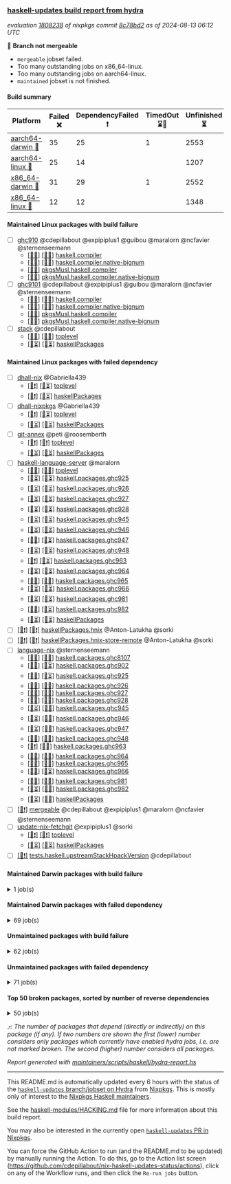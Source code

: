 ### [haskell-updates build report from hydra](https://hydra.nixos.org/jobset/nixpkgs/haskell-updates)
*evaluation [1808238](https://hydra.nixos.org/eval/1808238) of nixpkgs commit [8c78bd2](https://github.com/NixOS/nixpkgs/commits/8c78bd2878f63b2b2c73df17408fd216541f413d) as of 2024-08-13 06:12 UTC*

🔴 **Branch not mergeable**
  * `mergeable` jobset failed.
  * Too many outstanding jobs on x86_64-linux.
  * Too many outstanding jobs on aarch64-linux.
  * `maintained` jobset is not finished.

#### Build summary

 | Platform | Failed ❌ | DependencyFailed ❗ | TimedOut ⌛🚫 | Unfinished ⏳ | Success ✅ | 
 | --- | --- | --- | --- | --- | --- | 
 | [aarch64-darwin 🍏](https://hydra.nixos.org/eval/1808238?filter=.aarch64-darwin) | 35 | 25 | 1 | 2553 | 3915 | 
 | [aarch64-linux 📱](https://hydra.nixos.org/eval/1808238?filter=.aarch64-linux) | 25 | 14 |  | 1207 | 5373 | 
 | [x86_64-darwin 🍎](https://hydra.nixos.org/eval/1808238?filter=.x86_64-darwin) | 31 | 29 | 1 | 2552 | 3931 | 
 | [x86_64-linux 🐧](https://hydra.nixos.org/eval/1808238?filter=.x86_64-linux) | 12 | 12 |  | 1348 | 5287 | 
#### Maintained Linux packages with build failure
- [ ] [ghc910](https://hydra.nixos.org/eval/1808238?filter=ghc910) @cdepillabout @expipiplus1 @guibou @maralorn @ncfavier @sternenseemann
  - [[📱✅]](https://hydra.nixos.org/build/268302028) [[🐧✅]](https://hydra.nixos.org/build/268287731) [haskell.compiler](https://hydra.nixos.org/eval/1808238?filter=haskell.compiler.ghc910)
  - [[📱❌]](https://hydra.nixos.org/build/268290793) [[🐧✅]](https://hydra.nixos.org/build/268312898) [haskell.compiler.native-bignum](https://hydra.nixos.org/eval/1808238?filter=haskell.compiler.native-bignum.ghc910)
  -  [[🐧✅]](https://hydra.nixos.org/build/268312344) [pkgsMusl.haskell.compiler](https://hydra.nixos.org/eval/1808238?filter=pkgsMusl.haskell.compiler.ghc910)
  -  [[🐧✅]](https://hydra.nixos.org/build/268301543) [pkgsMusl.haskell.compiler.native-bignum](https://hydra.nixos.org/eval/1808238?filter=pkgsMusl.haskell.compiler.native-bignum.ghc910)
- [ ] [ghc9101](https://hydra.nixos.org/eval/1808238?filter=ghc9101) @cdepillabout @expipiplus1 @guibou @maralorn @ncfavier @sternenseemann
  - [[📱✅]](https://hydra.nixos.org/build/268311804) [[🐧✅]](https://hydra.nixos.org/build/268298485) [haskell.compiler](https://hydra.nixos.org/eval/1808238?filter=haskell.compiler.ghc9101)
  - [[📱❌]](https://hydra.nixos.org/build/268300916) [[🐧✅]](https://hydra.nixos.org/build/268312934) [haskell.compiler.native-bignum](https://hydra.nixos.org/eval/1808238?filter=haskell.compiler.native-bignum.ghc9101)
  -  [[🐧✅]](https://hydra.nixos.org/build/268298185) [pkgsMusl.haskell.compiler](https://hydra.nixos.org/eval/1808238?filter=pkgsMusl.haskell.compiler.ghc9101)
  -  [[🐧✅]](https://hydra.nixos.org/build/268294239) [pkgsMusl.haskell.compiler.native-bignum](https://hydra.nixos.org/eval/1808238?filter=pkgsMusl.haskell.compiler.native-bignum.ghc9101)
- [ ] [stack](https://hydra.nixos.org/eval/1808238?filter=stack) @cdepillabout
  - [[📱❌]](https://hydra.nixos.org/build/269244417) [[🐧❌]](https://hydra.nixos.org/build/269243401) [toplevel](https://hydra.nixos.org/eval/1808238?filter=stack)
  - [[📱⏳]](https://hydra.nixos.org/build/269251324) [[🐧⏳]](https://hydra.nixos.org/build/269247643) [haskellPackages](https://hydra.nixos.org/eval/1808238?filter=haskellPackages.stack)
#### Maintained Linux packages with failed dependency
- [ ] [dhall-nix](https://hydra.nixos.org/eval/1808238?filter=dhall-nix) @Gabriella439
  - [[📱❗]](https://hydra.nixos.org/build/269250271) [[🐧⏳]](https://hydra.nixos.org/build/269241815) [toplevel](https://hydra.nixos.org/eval/1808238?filter=dhall-nix)
  - [[📱❗]](https://hydra.nixos.org/build/269243376) [[🐧⏳]](https://hydra.nixos.org/build/269244093) [haskellPackages](https://hydra.nixos.org/eval/1808238?filter=haskellPackages.dhall-nix)
- [ ] [dhall-nixpkgs](https://hydra.nixos.org/eval/1808238?filter=dhall-nixpkgs) @Gabriella439
  - [[📱❗]](https://hydra.nixos.org/build/269241339) [[🐧⏳]](https://hydra.nixos.org/build/269239387) [toplevel](https://hydra.nixos.org/eval/1808238?filter=dhall-nixpkgs)
  - [[📱⏳]](https://hydra.nixos.org/build/269250252) [[🐧⏳]](https://hydra.nixos.org/build/269250290) [haskellPackages](https://hydra.nixos.org/eval/1808238?filter=haskellPackages.dhall-nixpkgs)
- [ ] [git-annex](https://hydra.nixos.org/eval/1808238?filter=git-annex) @peti @roosemberth
  - [[📱❗]](https://hydra.nixos.org/build/269241544) [[🐧❗]](https://hydra.nixos.org/build/269247347) [toplevel](https://hydra.nixos.org/eval/1808238?filter=git-annex)
  - [[📱⏳]](https://hydra.nixos.org/build/269241662) [[🐧⏳]](https://hydra.nixos.org/build/269243995) [haskellPackages](https://hydra.nixos.org/eval/1808238?filter=haskellPackages.git-annex)
- [ ] [haskell-language-server](https://hydra.nixos.org/eval/1808238?filter=haskell-language-server) @maralorn
  - [[📱✅]](https://hydra.nixos.org/build/269247603) [[🐧✅]](https://hydra.nixos.org/build/269242140) [toplevel](https://hydra.nixos.org/eval/1808238?filter=haskell-language-server)
  - [[📱⏳]](https://hydra.nixos.org/build/269238722) [[🐧⏳]](https://hydra.nixos.org/build/269240005) [haskell.packages.ghc925](https://hydra.nixos.org/eval/1808238?filter=haskell.packages.ghc925.haskell-language-server)
  - [[📱⏳]](https://hydra.nixos.org/build/269245968) [[🐧⏳]](https://hydra.nixos.org/build/269252197) [haskell.packages.ghc926](https://hydra.nixos.org/eval/1808238?filter=haskell.packages.ghc926.haskell-language-server)
  - [[📱⏳]](https://hydra.nixos.org/build/269243073) [[🐧⏳]](https://hydra.nixos.org/build/269247915) [haskell.packages.ghc927](https://hydra.nixos.org/eval/1808238?filter=haskell.packages.ghc927.haskell-language-server)
  - [[📱⏳]](https://hydra.nixos.org/build/269248646) [[🐧⏳]](https://hydra.nixos.org/build/269251469) [haskell.packages.ghc928](https://hydra.nixos.org/eval/1808238?filter=haskell.packages.ghc928.haskell-language-server)
  - [[📱⏳]](https://hydra.nixos.org/build/269250328) [[🐧⏳]](https://hydra.nixos.org/build/269249153) [haskell.packages.ghc945](https://hydra.nixos.org/eval/1808238?filter=haskell.packages.ghc945.haskell-language-server)
  - [[📱⏳]](https://hydra.nixos.org/build/269251047) [[🐧⏳]](https://hydra.nixos.org/build/269245807) [haskell.packages.ghc946](https://hydra.nixos.org/eval/1808238?filter=haskell.packages.ghc946.haskell-language-server)
  - [[📱✅]](https://hydra.nixos.org/build/269251922) [[🐧⏳]](https://hydra.nixos.org/build/269243043) [haskell.packages.ghc947](https://hydra.nixos.org/eval/1808238?filter=haskell.packages.ghc947.haskell-language-server)
  - [[📱⏳]](https://hydra.nixos.org/build/269239226) [[🐧⏳]](https://hydra.nixos.org/build/269241208) [haskell.packages.ghc948](https://hydra.nixos.org/eval/1808238?filter=haskell.packages.ghc948.haskell-language-server)
  - [[📱❗]](https://hydra.nixos.org/build/269239661) [[🐧⏳]](https://hydra.nixos.org/build/269239487) [haskell.packages.ghc963](https://hydra.nixos.org/eval/1808238?filter=haskell.packages.ghc963.haskell-language-server)
  - [[📱⏳]](https://hydra.nixos.org/build/269249627) [[🐧⏳]](https://hydra.nixos.org/build/269245674) [haskell.packages.ghc964](https://hydra.nixos.org/eval/1808238?filter=haskell.packages.ghc964.haskell-language-server)
  - [[📱✅]](https://hydra.nixos.org/build/269240729) [[🐧✅]](https://hydra.nixos.org/build/269247229) [haskell.packages.ghc965](https://hydra.nixos.org/eval/1808238?filter=haskell.packages.ghc965.haskell-language-server)
  - [[📱⏳]](https://hydra.nixos.org/build/269247469) [[🐧⏳]](https://hydra.nixos.org/build/269245942) [haskell.packages.ghc966](https://hydra.nixos.org/eval/1808238?filter=haskell.packages.ghc966.haskell-language-server)
  - [[📱⏳]](https://hydra.nixos.org/build/269240442) [[🐧⏳]](https://hydra.nixos.org/build/269239085) [haskell.packages.ghc981](https://hydra.nixos.org/eval/1808238?filter=haskell.packages.ghc981.haskell-language-server)
  - [[📱✅]](https://hydra.nixos.org/build/269245308) [[🐧⏳]](https://hydra.nixos.org/build/269245724) [haskell.packages.ghc982](https://hydra.nixos.org/eval/1808238?filter=haskell.packages.ghc982.haskell-language-server)
  - [[📱⏳]](https://hydra.nixos.org/build/269251272) [[🐧⏳]](https://hydra.nixos.org/build/269248076) [haskellPackages](https://hydra.nixos.org/eval/1808238?filter=haskellPackages.haskell-language-server)
- [ ] [[📱❗]](https://hydra.nixos.org/build/269245659) [[🐧❗]](https://hydra.nixos.org/build/269250737) [haskellPackages.hnix](https://hydra.nixos.org/eval/1808238?filter=haskellPackages.hnix) @Anton-Latukha @sorki
- [ ] [[📱❗]](https://hydra.nixos.org/build/269249036) [[🐧❗]](https://hydra.nixos.org/build/269242048) [haskellPackages.hnix-store-remote](https://hydra.nixos.org/eval/1808238?filter=haskellPackages.hnix-store-remote) @Anton-Latukha @sorki
- [ ] [language-nix](https://hydra.nixos.org/eval/1808238?filter=language-nix) @sternenseemann
  - [[📱✅]](https://hydra.nixos.org/build/269242142) [[🐧✅]](https://hydra.nixos.org/build/269239227) [haskell.packages.ghc8107](https://hydra.nixos.org/eval/1808238?filter=haskell.packages.ghc8107.language-nix)
  - [[📱✅]](https://hydra.nixos.org/build/269244872) [[🐧⏳]](https://hydra.nixos.org/build/269240434) [haskell.packages.ghc902](https://hydra.nixos.org/eval/1808238?filter=haskell.packages.ghc902.language-nix)
  - [[📱✅]](https://hydra.nixos.org/build/269247349) [[🐧⏳]](https://hydra.nixos.org/build/269243541) [haskell.packages.ghc925](https://hydra.nixos.org/eval/1808238?filter=haskell.packages.ghc925.language-nix)
  - [[📱✅]](https://hydra.nixos.org/build/269249146) [[🐧✅]](https://hydra.nixos.org/build/269250521) [haskell.packages.ghc926](https://hydra.nixos.org/eval/1808238?filter=haskell.packages.ghc926.language-nix)
  - [[📱✅]](https://hydra.nixos.org/build/269243218) [[🐧✅]](https://hydra.nixos.org/build/269239113) [haskell.packages.ghc927](https://hydra.nixos.org/eval/1808238?filter=haskell.packages.ghc927.language-nix)
  - [[📱✅]](https://hydra.nixos.org/build/269249078) [[🐧✅]](https://hydra.nixos.org/build/269243923) [haskell.packages.ghc928](https://hydra.nixos.org/eval/1808238?filter=haskell.packages.ghc928.language-nix)
  - [[📱⏳]](https://hydra.nixos.org/build/269247719) [[🐧✅]](https://hydra.nixos.org/build/269244703) [haskell.packages.ghc945](https://hydra.nixos.org/eval/1808238?filter=haskell.packages.ghc945.language-nix)
  - [[📱⏳]](https://hydra.nixos.org/build/269246433) [[🐧✅]](https://hydra.nixos.org/build/269248495) [haskell.packages.ghc946](https://hydra.nixos.org/eval/1808238?filter=haskell.packages.ghc946.language-nix)
  - [[📱⏳]](https://hydra.nixos.org/build/269240673) [[🐧✅]](https://hydra.nixos.org/build/269239876) [haskell.packages.ghc947](https://hydra.nixos.org/eval/1808238?filter=haskell.packages.ghc947.language-nix)
  - [[📱✅]](https://hydra.nixos.org/build/269244386) [[🐧✅]](https://hydra.nixos.org/build/269244822) [haskell.packages.ghc948](https://hydra.nixos.org/eval/1808238?filter=haskell.packages.ghc948.language-nix)
  - [[📱❗]](https://hydra.nixos.org/build/269244797) [[🐧✅]](https://hydra.nixos.org/build/269240320) [haskell.packages.ghc963](https://hydra.nixos.org/eval/1808238?filter=haskell.packages.ghc963.language-nix)
  - [[📱✅]](https://hydra.nixos.org/build/269242838) [[🐧✅]](https://hydra.nixos.org/build/269246875) [haskell.packages.ghc964](https://hydra.nixos.org/eval/1808238?filter=haskell.packages.ghc964.language-nix)
  - [[📱✅]](https://hydra.nixos.org/build/269242661) [[🐧✅]](https://hydra.nixos.org/build/269243692) [haskell.packages.ghc965](https://hydra.nixos.org/eval/1808238?filter=haskell.packages.ghc965.language-nix)
  - [[📱✅]](https://hydra.nixos.org/build/269245176) [[🐧⏳]](https://hydra.nixos.org/build/269252114) [haskell.packages.ghc966](https://hydra.nixos.org/eval/1808238?filter=haskell.packages.ghc966.language-nix)
  - [[📱✅]](https://hydra.nixos.org/build/269246563) [[🐧✅]](https://hydra.nixos.org/build/269238939) [haskell.packages.ghc981](https://hydra.nixos.org/eval/1808238?filter=haskell.packages.ghc981.language-nix)
  - [[📱⏳]](https://hydra.nixos.org/build/269247615) [[🐧✅]](https://hydra.nixos.org/build/269249094) [haskell.packages.ghc982](https://hydra.nixos.org/eval/1808238?filter=haskell.packages.ghc982.language-nix)
  - [[📱⏳]](https://hydra.nixos.org/build/269252232) [[🐧✅]](https://hydra.nixos.org/build/269247295) [haskellPackages](https://hydra.nixos.org/eval/1808238?filter=haskellPackages.language-nix)
- [ ] [[🐧❗]](https://hydra.nixos.org/build/269249987) [mergeable](https://hydra.nixos.org/eval/1808238?filter=mergeable) @cdepillabout @expipiplus1 @maralorn @ncfavier @sternenseemann
- [ ] [update-nix-fetchgit](https://hydra.nixos.org/eval/1808238?filter=update-nix-fetchgit) @expipiplus1 @sorki
  - [[📱❗]](https://hydra.nixos.org/build/269250220) [[🐧❗]](https://hydra.nixos.org/build/269248775) [toplevel](https://hydra.nixos.org/eval/1808238?filter=update-nix-fetchgit)
  - [[📱⏳]](https://hydra.nixos.org/build/269251020) [[🐧⏳]](https://hydra.nixos.org/build/269250613) [haskellPackages](https://hydra.nixos.org/eval/1808238?filter=haskellPackages.update-nix-fetchgit)
- [ ] [[🐧❗]](https://hydra.nixos.org/build/268308407) [tests.haskell.upstreamStackHpackVersion](https://hydra.nixos.org/eval/1808238?filter=tests.haskell.upstreamStackHpackVersion) @cdepillabout
#### Maintained Darwin packages with build failure
<details><summary>1 job(s) </summary>

- [ ] [[🍏❌]](https://hydra.nixos.org/build/267967400) [[🍎❌]](https://hydra.nixos.org/build/267966902) [wstunnel](https://hydra.nixos.org/eval/1808238?filter=wstunnel) @NeverBehave @R-VdP
</details>

#### Maintained Darwin packages with failed dependency
<details><summary>69 job(s) </summary>

- [ ] [cabal2nix](https://hydra.nixos.org/eval/1808238?filter=cabal2nix) @sternenseemann
  - [[🍏⏳]](https://hydra.nixos.org/build/269243270) [[🍎⏳]](https://hydra.nixos.org/build/269239866) [toplevel](https://hydra.nixos.org/eval/1808238?filter=cabal2nix)
  - [[🍏❗]](https://hydra.nixos.org/build/269249404) [[🍎⏳]](https://hydra.nixos.org/build/269251339) [haskell.packages.ghc8107](https://hydra.nixos.org/eval/1808238?filter=haskell.packages.ghc8107.cabal2nix)
  - [[🍏❗]](https://hydra.nixos.org/build/269251449) [[🍎⏳]](https://hydra.nixos.org/build/269239009) [haskell.packages.ghc902](https://hydra.nixos.org/eval/1808238?filter=haskell.packages.ghc902.cabal2nix)
  - [[🍏⏳]](https://hydra.nixos.org/build/269240550) [[🍎⏳]](https://hydra.nixos.org/build/269243889) [haskell.packages.ghc925](https://hydra.nixos.org/eval/1808238?filter=haskell.packages.ghc925.cabal2nix)
  - [[🍏⏳]](https://hydra.nixos.org/build/269250226) [[🍎⏳]](https://hydra.nixos.org/build/269244395) [haskell.packages.ghc926](https://hydra.nixos.org/eval/1808238?filter=haskell.packages.ghc926.cabal2nix)
  - [[🍏⏳]](https://hydra.nixos.org/build/269242483) [[🍎⏳]](https://hydra.nixos.org/build/269240727) [haskell.packages.ghc927](https://hydra.nixos.org/eval/1808238?filter=haskell.packages.ghc927.cabal2nix)
  - [[🍏⏳]](https://hydra.nixos.org/build/269247289) [[🍎⏳]](https://hydra.nixos.org/build/269241195) [haskell.packages.ghc928](https://hydra.nixos.org/eval/1808238?filter=haskell.packages.ghc928.cabal2nix)
  - [[🍏⏳]](https://hydra.nixos.org/build/269242136) [[🍎⏳]](https://hydra.nixos.org/build/269245065) [haskell.packages.ghc945](https://hydra.nixos.org/eval/1808238?filter=haskell.packages.ghc945.cabal2nix)
  - [[🍏⏳]](https://hydra.nixos.org/build/269247164) [[🍎⏳]](https://hydra.nixos.org/build/269247816) [haskell.packages.ghc946](https://hydra.nixos.org/eval/1808238?filter=haskell.packages.ghc946.cabal2nix)
  - [[🍏⏳]](https://hydra.nixos.org/build/269239990) [[🍎⏳]](https://hydra.nixos.org/build/269252032) [haskell.packages.ghc947](https://hydra.nixos.org/eval/1808238?filter=haskell.packages.ghc947.cabal2nix)
  - [[🍏⏳]](https://hydra.nixos.org/build/269240425) [[🍎⏳]](https://hydra.nixos.org/build/269247934) [haskell.packages.ghc948](https://hydra.nixos.org/eval/1808238?filter=haskell.packages.ghc948.cabal2nix)
  - [[🍏⏳]](https://hydra.nixos.org/build/269238916) [[🍎⏳]](https://hydra.nixos.org/build/269249065) [haskell.packages.ghc963](https://hydra.nixos.org/eval/1808238?filter=haskell.packages.ghc963.cabal2nix)
  - [[🍏⏳]](https://hydra.nixos.org/build/269251189) [[🍎⏳]](https://hydra.nixos.org/build/269240088) [haskell.packages.ghc964](https://hydra.nixos.org/eval/1808238?filter=haskell.packages.ghc964.cabal2nix)
  - [[🍏⏳]](https://hydra.nixos.org/build/269242258) [[🍎⏳]](https://hydra.nixos.org/build/269245821) [haskell.packages.ghc965](https://hydra.nixos.org/eval/1808238?filter=haskell.packages.ghc965.cabal2nix)
  - [[🍏⏳]](https://hydra.nixos.org/build/269250061) [[🍎⏳]](https://hydra.nixos.org/build/269252148) [haskell.packages.ghc966](https://hydra.nixos.org/eval/1808238?filter=haskell.packages.ghc966.cabal2nix)
  - [[🍏⏳]](https://hydra.nixos.org/build/269238770) [[🍎⏳]](https://hydra.nixos.org/build/269250247) [haskell.packages.ghc981](https://hydra.nixos.org/eval/1808238?filter=haskell.packages.ghc981.cabal2nix)
  - [[🍏⏳]](https://hydra.nixos.org/build/269249721) [[🍎⏳]](https://hydra.nixos.org/build/269240613) [haskell.packages.ghc982](https://hydra.nixos.org/eval/1808238?filter=haskell.packages.ghc982.cabal2nix)
  - [[🍏⏳]](https://hydra.nixos.org/build/269246835) [[🍎⏳]](https://hydra.nixos.org/build/269243595) [haskellPackages](https://hydra.nixos.org/eval/1808238?filter=haskellPackages.cabal2nix)
- [ ] [dhall-nix](https://hydra.nixos.org/eval/1808238?filter=dhall-nix) @Gabriella439
  - [[🍏❗]](https://hydra.nixos.org/build/269242844) [[🍎❗]](https://hydra.nixos.org/build/269247484) [toplevel](https://hydra.nixos.org/eval/1808238?filter=dhall-nix)
  - [[🍏❗]](https://hydra.nixos.org/build/269240474) [[🍎⏳]](https://hydra.nixos.org/build/269251153) [haskellPackages](https://hydra.nixos.org/eval/1808238?filter=haskellPackages.dhall-nix)
- [ ] [dhall-nixpkgs](https://hydra.nixos.org/eval/1808238?filter=dhall-nixpkgs) @Gabriella439
  - [[🍏⏳]](https://hydra.nixos.org/build/269246707) [[🍎❗]](https://hydra.nixos.org/build/269249456) [toplevel](https://hydra.nixos.org/eval/1808238?filter=dhall-nixpkgs)
  - [[🍏❗]](https://hydra.nixos.org/build/269241286) [[🍎❗]](https://hydra.nixos.org/build/269249633) [haskellPackages](https://hydra.nixos.org/eval/1808238?filter=haskellPackages.dhall-nixpkgs)
- [ ] [[🍏❗]](https://hydra.nixos.org/build/269246685) [[🍎⏳]](https://hydra.nixos.org/build/269244219) [elmPackages.elmi-to-json](https://hydra.nixos.org/eval/1808238?filter=elmPackages.elmi-to-json) @turboMaCk
- [ ] [git-annex](https://hydra.nixos.org/eval/1808238?filter=git-annex) @peti @roosemberth
  - [[🍏❗]](https://hydra.nixos.org/build/269243328) [[🍎⏳]](https://hydra.nixos.org/build/269245667) [toplevel](https://hydra.nixos.org/eval/1808238?filter=git-annex)
  - [[🍏❗]](https://hydra.nixos.org/build/269246105) [[🍎❗]](https://hydra.nixos.org/build/269250551) [haskellPackages](https://hydra.nixos.org/eval/1808238?filter=haskellPackages.git-annex)
- [ ] [haskell-language-server](https://hydra.nixos.org/eval/1808238?filter=haskell-language-server) @maralorn
  - [[🍏⏳]](https://hydra.nixos.org/build/269245969) [[🍎⏳]](https://hydra.nixos.org/build/269249371) [toplevel](https://hydra.nixos.org/eval/1808238?filter=haskell-language-server)
  - [[🍏⏳]](https://hydra.nixos.org/build/269246446) [[🍎⏳]](https://hydra.nixos.org/build/269240965) [haskell.packages.ghc925](https://hydra.nixos.org/eval/1808238?filter=haskell.packages.ghc925.haskell-language-server)
  - [[🍏⏳]](https://hydra.nixos.org/build/269252256) [[🍎⏳]](https://hydra.nixos.org/build/269245213) [haskell.packages.ghc926](https://hydra.nixos.org/eval/1808238?filter=haskell.packages.ghc926.haskell-language-server)
  - [[🍏⏳]](https://hydra.nixos.org/build/269238914) [[🍎⏳]](https://hydra.nixos.org/build/269243437) [haskell.packages.ghc927](https://hydra.nixos.org/eval/1808238?filter=haskell.packages.ghc927.haskell-language-server)
  - [[🍏❗]](https://hydra.nixos.org/build/269245030) [[🍎⏳]](https://hydra.nixos.org/build/269245638) [haskell.packages.ghc928](https://hydra.nixos.org/eval/1808238?filter=haskell.packages.ghc928.haskell-language-server)
  - [[🍏⏳]](https://hydra.nixos.org/build/269251297) [[🍎⏳]](https://hydra.nixos.org/build/269245694) [haskell.packages.ghc945](https://hydra.nixos.org/eval/1808238?filter=haskell.packages.ghc945.haskell-language-server)
  - [[🍏⏳]](https://hydra.nixos.org/build/269240855) [[🍎⏳]](https://hydra.nixos.org/build/269239206) [haskell.packages.ghc946](https://hydra.nixos.org/eval/1808238?filter=haskell.packages.ghc946.haskell-language-server)
  - [[🍏⏳]](https://hydra.nixos.org/build/269242659) [[🍎⏳]](https://hydra.nixos.org/build/269243165) [haskell.packages.ghc947](https://hydra.nixos.org/eval/1808238?filter=haskell.packages.ghc947.haskell-language-server)
  - [[🍏⏳]](https://hydra.nixos.org/build/269252074) [[🍎⏳]](https://hydra.nixos.org/build/269242103) [haskell.packages.ghc948](https://hydra.nixos.org/eval/1808238?filter=haskell.packages.ghc948.haskell-language-server)
  - [[🍏⏳]](https://hydra.nixos.org/build/269251635) [[🍎⏳]](https://hydra.nixos.org/build/269248703) [haskell.packages.ghc963](https://hydra.nixos.org/eval/1808238?filter=haskell.packages.ghc963.haskell-language-server)
  - [[🍏⏳]](https://hydra.nixos.org/build/269243255) [[🍎⏳]](https://hydra.nixos.org/build/269249988) [haskell.packages.ghc964](https://hydra.nixos.org/eval/1808238?filter=haskell.packages.ghc964.haskell-language-server)
  - [[🍏⏳]](https://hydra.nixos.org/build/269249434) [[🍎⏳]](https://hydra.nixos.org/build/269241343) [haskell.packages.ghc965](https://hydra.nixos.org/eval/1808238?filter=haskell.packages.ghc965.haskell-language-server)
  - [[🍏⏳]](https://hydra.nixos.org/build/269245954) [[🍎⏳]](https://hydra.nixos.org/build/269239775) [haskell.packages.ghc966](https://hydra.nixos.org/eval/1808238?filter=haskell.packages.ghc966.haskell-language-server)
  - [[🍏⏳]](https://hydra.nixos.org/build/269240018) [[🍎⏳]](https://hydra.nixos.org/build/269242558) [haskell.packages.ghc981](https://hydra.nixos.org/eval/1808238?filter=haskell.packages.ghc981.haskell-language-server)
  - [[🍏⏳]](https://hydra.nixos.org/build/269243349) [[🍎⏳]](https://hydra.nixos.org/build/269248258) [haskell.packages.ghc982](https://hydra.nixos.org/eval/1808238?filter=haskell.packages.ghc982.haskell-language-server)
  - [[🍏⏳]](https://hydra.nixos.org/build/269247291) [[🍎⏳]](https://hydra.nixos.org/build/269238739) [haskellPackages](https://hydra.nixos.org/eval/1808238?filter=haskellPackages.haskell-language-server)
- [ ] [[🍏❗]](https://hydra.nixos.org/build/269251141) [[🍎⏳]](https://hydra.nixos.org/build/269247856) [haskellPackages.hnix](https://hydra.nixos.org/eval/1808238?filter=haskellPackages.hnix) @Anton-Latukha @sorki
- [ ] [[🍏❗]](https://hydra.nixos.org/build/269243408) [[🍎❗]](https://hydra.nixos.org/build/269247381) [haskellPackages.hnix-store-remote](https://hydra.nixos.org/eval/1808238?filter=haskellPackages.hnix-store-remote) @Anton-Latukha @sorki
- [ ] [update-nix-fetchgit](https://hydra.nixos.org/eval/1808238?filter=update-nix-fetchgit) @expipiplus1 @sorki
  - [[🍏⏳]](https://hydra.nixos.org/build/269248368) [[🍎❗]](https://hydra.nixos.org/build/269239254) [toplevel](https://hydra.nixos.org/eval/1808238?filter=update-nix-fetchgit)
  - [[🍏⏳]](https://hydra.nixos.org/build/269244602) [[🍎❗]](https://hydra.nixos.org/build/269250141) [haskellPackages](https://hydra.nixos.org/eval/1808238?filter=haskellPackages.update-nix-fetchgit)
- [ ] [weeder](https://hydra.nixos.org/eval/1808238?filter=weeder) @maralorn
  - [[🍏⏳]](https://hydra.nixos.org/build/269245995) [[🍎⏳]](https://hydra.nixos.org/build/269241105) [haskell.packages.ghc8107](https://hydra.nixos.org/eval/1808238?filter=haskell.packages.ghc8107.weeder)
  - [[🍏❗]](https://hydra.nixos.org/build/269244598) [[🍎⏳]](https://hydra.nixos.org/build/269245099) [haskell.packages.ghc902](https://hydra.nixos.org/eval/1808238?filter=haskell.packages.ghc902.weeder)
  - [[🍏⏳]](https://hydra.nixos.org/build/269249947) [[🍎⏳]](https://hydra.nixos.org/build/269251398) [haskell.packages.ghc925](https://hydra.nixos.org/eval/1808238?filter=haskell.packages.ghc925.weeder)
  - [[🍏⏳]](https://hydra.nixos.org/build/269246235) [[🍎⏳]](https://hydra.nixos.org/build/269241583) [haskell.packages.ghc926](https://hydra.nixos.org/eval/1808238?filter=haskell.packages.ghc926.weeder)
  - [[🍏⏳]](https://hydra.nixos.org/build/269243322) [[🍎⏳]](https://hydra.nixos.org/build/269242817) [haskell.packages.ghc927](https://hydra.nixos.org/eval/1808238?filter=haskell.packages.ghc927.weeder)
  - [[🍏⏳]](https://hydra.nixos.org/build/269250033) [[🍎⏳]](https://hydra.nixos.org/build/269251888) [haskell.packages.ghc928](https://hydra.nixos.org/eval/1808238?filter=haskell.packages.ghc928.weeder)
  - [[🍏⏳]](https://hydra.nixos.org/build/269248296) [[🍎⏳]](https://hydra.nixos.org/build/269244599) [haskell.packages.ghc945](https://hydra.nixos.org/eval/1808238?filter=haskell.packages.ghc945.weeder)
  - [[🍏⏳]](https://hydra.nixos.org/build/269239341) [[🍎⏳]](https://hydra.nixos.org/build/269242676) [haskell.packages.ghc946](https://hydra.nixos.org/eval/1808238?filter=haskell.packages.ghc946.weeder)
  - [[🍏⏳]](https://hydra.nixos.org/build/269245107) [[🍎⏳]](https://hydra.nixos.org/build/269241102) [haskell.packages.ghc947](https://hydra.nixos.org/eval/1808238?filter=haskell.packages.ghc947.weeder)
  - [[🍏⏳]](https://hydra.nixos.org/build/269240482) [[🍎⏳]](https://hydra.nixos.org/build/269248873) [haskell.packages.ghc948](https://hydra.nixos.org/eval/1808238?filter=haskell.packages.ghc948.weeder)
  - [[🍏⏳]](https://hydra.nixos.org/build/269238755) [[🍎⏳]](https://hydra.nixos.org/build/269246428) [haskell.packages.ghc963](https://hydra.nixos.org/eval/1808238?filter=haskell.packages.ghc963.weeder)
  - [[🍏⏳]](https://hydra.nixos.org/build/269238928) [[🍎⏳]](https://hydra.nixos.org/build/269250197) [haskell.packages.ghc964](https://hydra.nixos.org/eval/1808238?filter=haskell.packages.ghc964.weeder)
  - [[🍏⏳]](https://hydra.nixos.org/build/269248899) [[🍎⏳]](https://hydra.nixos.org/build/269247241) [haskell.packages.ghc965](https://hydra.nixos.org/eval/1808238?filter=haskell.packages.ghc965.weeder)
  - [[🍏⏳]](https://hydra.nixos.org/build/269242132) [[🍎⏳]](https://hydra.nixos.org/build/269249964) [haskell.packages.ghc966](https://hydra.nixos.org/eval/1808238?filter=haskell.packages.ghc966.weeder)
  - [[🍏⏳]](https://hydra.nixos.org/build/269241793) [[🍎⏳]](https://hydra.nixos.org/build/269248756) [haskell.packages.ghc981](https://hydra.nixos.org/eval/1808238?filter=haskell.packages.ghc981.weeder)
  - [[🍏⏳]](https://hydra.nixos.org/build/269249022) [[🍎⏳]](https://hydra.nixos.org/build/269248928) [haskell.packages.ghc982](https://hydra.nixos.org/eval/1808238?filter=haskell.packages.ghc982.weeder)
  - [[🍏⏳]](https://hydra.nixos.org/build/269244877) [[🍎⏳]](https://hydra.nixos.org/build/269242704) [haskellPackages](https://hydra.nixos.org/eval/1808238?filter=haskellPackages.weeder)
</details>

#### Unmaintained packages with build failure
<details><summary>62 job(s) </summary>

- [ ] [[🍏❌]](https://hydra.nixos.org/build/269251216) [[📱✅]](https://hydra.nixos.org/build/269242591) [[🍎❌]](https://hydra.nixos.org/build/269241877) [[🐧✅]](https://hydra.nixos.org/build/269251308) [haskellPackages.fmt](https://hydra.nixos.org/eval/1808238?filter=haskellPackages.fmt)  ⤴️ 7 | 26
- [ ] [[🍏✅]](https://hydra.nixos.org/build/268292966) [[📱✅]](https://hydra.nixos.org/build/268288436) [[🍎❌]](https://hydra.nixos.org/build/268313837) [[🐧✅]](https://hydra.nixos.org/build/268302652) [haskellPackages.iconv](https://hydra.nixos.org/eval/1808238?filter=haskellPackages.iconv)  ⤴️ 4 | 16
- [ ] [[🍏❌]](https://hydra.nixos.org/build/269246091) [[📱❌]](https://hydra.nixos.org/build/269241829) [[🍎❌]](https://hydra.nixos.org/build/269246055) [[🐧❌]](https://hydra.nixos.org/build/269243590) [haskellPackages.hnix-store-tests](https://hydra.nixos.org/eval/1808238?filter=haskellPackages.hnix-store-tests)  ⤴️ 4 | 9
- [ ] [[🍏❌]](https://hydra.nixos.org/build/268300783) [[📱❌]](https://hydra.nixos.org/build/268288036) [[🍎❌]](https://hydra.nixos.org/build/268313203) [[🐧❌]](https://hydra.nixos.org/build/268313026) [haskellPackages.data-effects-core](https://hydra.nixos.org/eval/1808238?filter=haskellPackages.data-effects-core)  ⤴️ 4 | 4
- [ ] [[🍏❌]](https://hydra.nixos.org/build/268311754) [[📱✅]](https://hydra.nixos.org/build/268296276) [[🍎❌]](https://hydra.nixos.org/build/268304338) [[🐧✅]](https://hydra.nixos.org/build/268296879) [haskellPackages.llvm-tf](https://hydra.nixos.org/eval/1808238?filter=haskellPackages.llvm-tf)  ⤴️ 3 | 6
- [ ] [[🍏⏳]](https://hydra.nixos.org/build/269244103) [[📱❌]](https://hydra.nixos.org/build/269246869) [[🍎⏳]](https://hydra.nixos.org/build/269246434) [[🐧❌]](https://hydra.nixos.org/build/269245818) [haskellPackages.avro](https://hydra.nixos.org/eval/1808238?filter=haskellPackages.avro)  ⤴️ 2 | 10
- [ ] [[🍏⏳]](https://hydra.nixos.org/build/269249602) [[📱✅]](https://hydra.nixos.org/build/269241136) [[🍎❌]](https://hydra.nixos.org/build/269239320) [[🐧⏳]](https://hydra.nixos.org/build/269251029) [haskellPackages.lbfgs](https://hydra.nixos.org/eval/1808238?filter=haskellPackages.lbfgs)  ⤴️ 2 | 3
- [ ] [[🍏❌]](https://hydra.nixos.org/build/268311565) [[📱✅]](https://hydra.nixos.org/build/268295273) [[🍎❌]](https://hydra.nixos.org/build/268298930) [[🐧✅]](https://hydra.nixos.org/build/268309502) [haskellPackages.rawfilepath](https://hydra.nixos.org/eval/1808238?filter=haskellPackages.rawfilepath)  ⤴️ 1 | 2
- [ ] [[🍏⏳]](https://hydra.nixos.org/build/269239074) [[📱⏳]](https://hydra.nixos.org/build/269239073) [[🍎⏳]](https://hydra.nixos.org/build/269247690) [[🐧❌]](https://hydra.nixos.org/build/269240641) [haskellPackages.avif](https://hydra.nixos.org/eval/1808238?filter=haskellPackages.avif)  ⤴️ 1 | 1
- [ ] [[🍏⏳]](https://hydra.nixos.org/build/269246865) [[📱❌]](https://hydra.nixos.org/build/269246074) [[🍎✅]](https://hydra.nixos.org/build/269239243) [[🐧✅]](https://hydra.nixos.org/build/269246159) [haskellPackages.nlopt-haskell](https://hydra.nixos.org/eval/1808238?filter=haskellPackages.nlopt-haskell)  ⤴️ 1 | 1
- [ ] [[🍏❌]](https://hydra.nixos.org/build/268309747) [[📱✅]](https://hydra.nixos.org/build/268310133) [[🍎❌]](https://hydra.nixos.org/build/268308422) [[🐧✅]](https://hydra.nixos.org/build/268296616) [haskellPackages.openal-ffi](https://hydra.nixos.org/eval/1808238?filter=haskellPackages.openal-ffi)  ⤴️ 1 | 1
- [ ] [[🍎❌]](https://hydra.nixos.org/build/269246790) [[🐧✅]](https://hydra.nixos.org/build/269250447) [haskellPackages.swisstable](https://hydra.nixos.org/eval/1808238?filter=haskellPackages.swisstable)  ⤴️ 1 | 1
- [ ] [[🍏❌]](https://hydra.nixos.org/build/268309525) [[📱✅]](https://hydra.nixos.org/build/268305543) [[🍎❌]](https://hydra.nixos.org/build/268314392) [[🐧✅]](https://hydra.nixos.org/build/268304844) [haskellPackages.libxml-sax](https://hydra.nixos.org/eval/1808238?filter=haskellPackages.libxml-sax)  ⤴️ 0 | 21
- [ ] [[🍏✅]](https://hydra.nixos.org/build/268296597) [[📱❌]](https://hydra.nixos.org/build/268311232) [[🍎✅]](https://hydra.nixos.org/build/268288667) [[🐧✅]](https://hydra.nixos.org/build/268300460) [haskellPackages.freetype2](https://hydra.nixos.org/eval/1808238?filter=haskellPackages.freetype2)  ⤴️ 0 | 12
- [ ] [[🍏❌]](https://hydra.nixos.org/build/268288083) [[📱✅]](https://hydra.nixos.org/build/268314652) [[🍎❌]](https://hydra.nixos.org/build/268313037) [[🐧✅]](https://hydra.nixos.org/build/268305308) [haskellPackages.bytestring-encoding](https://hydra.nixos.org/eval/1808238?filter=haskellPackages.bytestring-encoding)  ⤴️ 0 | 6
- [ ] [[🍏❌]](https://hydra.nixos.org/build/268290056) [[📱✅]](https://hydra.nixos.org/build/268306402) [[🍎✅]](https://hydra.nixos.org/build/268305757) [[🐧✅]](https://hydra.nixos.org/build/268305450) [haskellPackages.rdtsc](https://hydra.nixos.org/eval/1808238?filter=haskellPackages.rdtsc)  ⤴️ 0 | 4
- [ ] [[🍏⏳]](https://hydra.nixos.org/build/269244763) [[📱❌]](https://hydra.nixos.org/build/269245787) [[🍎⏳]](https://hydra.nixos.org/build/269239754) [[🐧⏳]](https://hydra.nixos.org/build/269243392) [haskellPackages.autodocodec-nix](https://hydra.nixos.org/eval/1808238?filter=haskellPackages.autodocodec-nix)  ⤴️ 0 | 3
- [ ] [[🍏❌]](https://hydra.nixos.org/build/268290734) [[📱✅]](https://hydra.nixos.org/build/268294081) [[🍎❌]](https://hydra.nixos.org/build/268311346) [[🐧✅]](https://hydra.nixos.org/build/268296627) [haskellPackages.error-codes](https://hydra.nixos.org/eval/1808238?filter=haskellPackages.error-codes)  ⤴️ 0 | 3
- [ ] [[🍏❌]](https://hydra.nixos.org/build/268288200) [[📱✅]](https://hydra.nixos.org/build/268289833) [[🍎✅]](https://hydra.nixos.org/build/268310813) [[🐧✅]](https://hydra.nixos.org/build/268307381) [haskellPackages.bindings-levmar](https://hydra.nixos.org/eval/1808238?filter=haskellPackages.bindings-levmar)  ⤴️ 0 | 2
- [ ] [[🍏❌]](https://hydra.nixos.org/build/268299892) [[📱✅]](https://hydra.nixos.org/build/268303278) [[🍎✅]](https://hydra.nixos.org/build/268299526) [[🐧✅]](https://hydra.nixos.org/build/268291886) [haskellPackages.rocksdb-haskell](https://hydra.nixos.org/eval/1808238?filter=haskellPackages.rocksdb-haskell)  ⤴️ 0 | 2
- [ ] [[🍏❌]](https://hydra.nixos.org/build/268302300) [[📱✅]](https://hydra.nixos.org/build/268314293) [[🍎❌]](https://hydra.nixos.org/build/268295147) [[🐧✅]](https://hydra.nixos.org/build/268293527) [haskellPackages.hamid](https://hydra.nixos.org/eval/1808238?filter=haskellPackages.hamid)  ⤴️ 0 | 1
- [ ] [[🍏❌]](https://hydra.nixos.org/build/268311849) [[📱✅]](https://hydra.nixos.org/build/268302579) [[🍎❌]](https://hydra.nixos.org/build/268310855) [[🐧✅]](https://hydra.nixos.org/build/268312328) [haskellPackages.huckleberry](https://hydra.nixos.org/eval/1808238?filter=haskellPackages.huckleberry)  ⤴️ 0 | 1
- [ ] [[🍏❌]](https://hydra.nixos.org/build/268287758) [[📱✅]](https://hydra.nixos.org/build/268296767) [[🍎❌]](https://hydra.nixos.org/build/268297210) [[🐧✅]](https://hydra.nixos.org/build/268299268) [haskellPackages.select](https://hydra.nixos.org/eval/1808238?filter=haskellPackages.select)  ⤴️ 0 | 1
- [ ] [[🍏❌]](https://hydra.nixos.org/build/268303007) [[📱✅]](https://hydra.nixos.org/build/268295375) [[🍎❌]](https://hydra.nixos.org/build/268306930) [[🐧✅]](https://hydra.nixos.org/build/268307299) [haskellPackages.sysinfo](https://hydra.nixos.org/eval/1808238?filter=haskellPackages.sysinfo)  ⤴️ 0 | 1
- [ ] [[🍏❌]](https://hydra.nixos.org/build/268313158) [[📱❌]](https://hydra.nixos.org/build/268301316) [[🍎✅]](https://hydra.nixos.org/build/268295046) [[🐧✅]](https://hydra.nixos.org/build/268291637) [haskellPackages.GOST34112012-Hash](https://hydra.nixos.org/eval/1808238?filter=haskellPackages.GOST34112012-Hash) 
- [ ] [[🍏✅]](https://hydra.nixos.org/build/268300822) [[📱❌]](https://hydra.nixos.org/build/268295226) [[🍎✅]](https://hydra.nixos.org/build/268304933) [[🐧✅]](https://hydra.nixos.org/build/268308967) [haskellPackages.HsASA](https://hydra.nixos.org/eval/1808238?filter=haskellPackages.HsASA) 
- [ ] [[🍏⏳]](https://hydra.nixos.org/build/269239026) [[📱❌]](https://hydra.nixos.org/build/269245354) [[🍎⏳]](https://hydra.nixos.org/build/269241759) [[🐧⏳]](https://hydra.nixos.org/build/269248959) [haskellPackages.apple](https://hydra.nixos.org/eval/1808238?filter=haskellPackages.apple) 
- [ ] [[🍏⏳]](https://hydra.nixos.org/build/269241104) [[📱❌]](https://hydra.nixos.org/build/269238957) [[🍎⏳]](https://hydra.nixos.org/build/269241681) [[🐧⏳]](https://hydra.nixos.org/build/269250027) [haskellPackages.autodocodec-servant-multipart](https://hydra.nixos.org/eval/1808238?filter=haskellPackages.autodocodec-servant-multipart) 
- [ ] [[🍏⏳]](https://hydra.nixos.org/build/269245360) [[📱❌]](https://hydra.nixos.org/build/269241953) [[🍎⏳]](https://hydra.nixos.org/build/269250446) [[🐧❌]](https://hydra.nixos.org/build/269243146) [haskellPackages.bearriver](https://hydra.nixos.org/eval/1808238?filter=haskellPackages.bearriver) 
- [ ] [[🍏✅]](https://hydra.nixos.org/build/268308639) [[📱✅]](https://hydra.nixos.org/build/268288641) [[🍎✅]](https://hydra.nixos.org/build/268288635) [[🐧❌]](https://hydra.nixos.org/build/268313274) [haskellPackages.bluefin-algae](https://hydra.nixos.org/eval/1808238?filter=haskellPackages.bluefin-algae) 
- [ ] [[🍏❌]](https://hydra.nixos.org/build/268304075) [[📱✅]](https://hydra.nixos.org/build/268298450) [[🍎❌]](https://hydra.nixos.org/build/268290440) [[🐧✅]](https://hydra.nixos.org/build/268299688) [haskellPackages.epub-metadata](https://hydra.nixos.org/eval/1808238?filter=haskellPackages.epub-metadata) 
- [ ] [[🍏❌]](https://hydra.nixos.org/build/268292736) [[📱✅]](https://hydra.nixos.org/build/268296713) [[🍎✅]](https://hydra.nixos.org/build/268302686) [[🐧✅]](https://hydra.nixos.org/build/268287493) [haskellPackages.executable-hash](https://hydra.nixos.org/eval/1808238?filter=haskellPackages.executable-hash) 
- [ ] [[🍏❌]](https://hydra.nixos.org/build/268313492) [[📱✅]](https://hydra.nixos.org/build/268310584) [[🍎❌]](https://hydra.nixos.org/build/268297570) [[🐧✅]](https://hydra.nixos.org/build/268303170) [haskellPackages.exinst-base](https://hydra.nixos.org/eval/1808238?filter=haskellPackages.exinst-base) 
- [ ] [[🍏⏳]](https://hydra.nixos.org/build/269243939) [[📱⏳]](https://hydra.nixos.org/build/269251719) [[🍎⏳]](https://hydra.nixos.org/build/269239159) [[🐧❌]](https://hydra.nixos.org/build/269241578) [haskellPackages.fedora-repoquery](https://hydra.nixos.org/eval/1808238?filter=haskellPackages.fedora-repoquery) 
- [ ] [[🍏⏳]](https://hydra.nixos.org/build/269244927) [[📱❌]](https://hydra.nixos.org/build/269242431) [[🍎⏳]](https://hydra.nixos.org/build/269243199) [[🐧⏳]](https://hydra.nixos.org/build/269249322) [haskellPackages.freckle-kafka](https://hydra.nixos.org/eval/1808238?filter=haskellPackages.freckle-kafka) 
- [ ] [[🍏❌]](https://hydra.nixos.org/build/268296579) [[📱✅]](https://hydra.nixos.org/build/268314475) [[🍎❌]](https://hydra.nixos.org/build/268295333) [[🐧✅]](https://hydra.nixos.org/build/268312479) [haskellPackages.fudgets](https://hydra.nixos.org/eval/1808238?filter=haskellPackages.fudgets) 
- [ ] [[🍏⏳]](https://hydra.nixos.org/build/269239107) [[📱⏳]](https://hydra.nixos.org/build/269249679) [[🍎⏳]](https://hydra.nixos.org/build/269238835) [[🐧❌]](https://hydra.nixos.org/build/269244035) [haskellPackages.gi-gtk_4](https://hydra.nixos.org/eval/1808238?filter=haskellPackages.gi-gtk_4) 
- [ ] [[🍏⏳]](https://hydra.nixos.org/build/269245192) [[📱❌]](https://hydra.nixos.org/build/269242071) [[🍎⏳]](https://hydra.nixos.org/build/269250668) [[🐧⏳]](https://hydra.nixos.org/build/269247251) [haskellPackages.hedgehog-extras](https://hydra.nixos.org/eval/1808238?filter=haskellPackages.hedgehog-extras) 
- [ ] [[🍏⏳]](https://hydra.nixos.org/build/269243157) [[📱❌]](https://hydra.nixos.org/build/269245373) [[🍎⏳]](https://hydra.nixos.org/build/269247326) [[🐧✅]](https://hydra.nixos.org/build/269246006) [haskellPackages.hmatrix-backprop](https://hydra.nixos.org/eval/1808238?filter=haskellPackages.hmatrix-backprop) 
- [ ] [[🍏⏳]](https://hydra.nixos.org/build/269251067) [[📱❌]](https://hydra.nixos.org/build/269239415) [[🍎⏳]](https://hydra.nixos.org/build/269241498) [[🐧⏳]](https://hydra.nixos.org/build/269243233) [haskellPackages.hnix-store-db](https://hydra.nixos.org/eval/1808238?filter=haskellPackages.hnix-store-db) 
- [ ] [[🍏⏳]](https://hydra.nixos.org/build/269247542) [[📱❌]](https://hydra.nixos.org/build/269239262) [[🍎⏳]](https://hydra.nixos.org/build/269244020) [[🐧❌]](https://hydra.nixos.org/build/269240593) [haskellPackages.hnix-store-readonly](https://hydra.nixos.org/eval/1808238?filter=haskellPackages.hnix-store-readonly) 
- [ ] [[🍏❌]](https://hydra.nixos.org/build/268295374) [[📱✅]](https://hydra.nixos.org/build/268304177) [[🍎❌]](https://hydra.nixos.org/build/268312015) [[🐧✅]](https://hydra.nixos.org/build/268296038) [haskellPackages.hunspell-hs](https://hydra.nixos.org/eval/1808238?filter=haskellPackages.hunspell-hs) 
- [ ] [[🍏❌]](https://hydra.nixos.org/build/268297932) [[📱✅]](https://hydra.nixos.org/build/268290885) [[🍎❌]](https://hydra.nixos.org/build/268303734) [[🐧✅]](https://hydra.nixos.org/build/268300777) [haskellPackages.interprocess](https://hydra.nixos.org/eval/1808238?filter=haskellPackages.interprocess) 
- [ ] [[🍏⏳]](https://hydra.nixos.org/build/269247035) [[📱❌]](https://hydra.nixos.org/build/269248241) [[🍎⏳]](https://hydra.nixos.org/build/269240902) [[🐧⏳]](https://hydra.nixos.org/build/269247398) [haskellPackages.json-directory](https://hydra.nixos.org/eval/1808238?filter=haskellPackages.json-directory) 
- [ ] [[🍏❌]](https://hydra.nixos.org/build/268301107) [[🍎❌]](https://hydra.nixos.org/build/268306859) [haskellPackages.kqueue](https://hydra.nixos.org/eval/1808238?filter=haskellPackages.kqueue) 
- [ ] [[🍏❌]](https://hydra.nixos.org/build/268311403) [[📱✅]](https://hydra.nixos.org/build/268294216) [[🍎✅]](https://hydra.nixos.org/build/268302273) [[🐧✅]](https://hydra.nixos.org/build/268309620) [haskellPackages.leveldb-haskell-fork](https://hydra.nixos.org/eval/1808238?filter=haskellPackages.leveldb-haskell-fork) 
- [ ] [[🍏❌]](https://hydra.nixos.org/build/268291379) [[📱✅]](https://hydra.nixos.org/build/268310482) [[🍎❌]](https://hydra.nixos.org/build/268300941) [[🐧✅]](https://hydra.nixos.org/build/268297551) [haskellPackages.memzero](https://hydra.nixos.org/eval/1808238?filter=haskellPackages.memzero) 
- [ ] [[🍏❌]](https://hydra.nixos.org/build/268309267) [[📱✅]](https://hydra.nixos.org/build/268310474) [[🍎❌]](https://hydra.nixos.org/build/268288932) [[🐧✅]](https://hydra.nixos.org/build/268291384) [haskellPackages.posix-timer](https://hydra.nixos.org/eval/1808238?filter=haskellPackages.posix-timer) 
- [ ] [[🍏⏳]](https://hydra.nixos.org/build/269245058) [[📱❌]](https://hydra.nixos.org/build/269241353) [[🍎⏳]](https://hydra.nixos.org/build/269242627) [[🐧⏳]](https://hydra.nixos.org/build/269251064) [haskellPackages.predicate-transformers](https://hydra.nixos.org/eval/1808238?filter=haskellPackages.predicate-transformers) 
- [ ] [[🍏❌]](https://hydra.nixos.org/build/268287910) [[📱✅]](https://hydra.nixos.org/build/268293168) [[🍎❌]](https://hydra.nixos.org/build/268312463) [[🐧✅]](https://hydra.nixos.org/build/268288177) [haskellPackages.procex](https://hydra.nixos.org/eval/1808238?filter=haskellPackages.procex) 
- [ ] [[🍏❌]](https://hydra.nixos.org/build/268307192) [[📱✅]](https://hydra.nixos.org/build/268311756) [[🍎❌]](https://hydra.nixos.org/build/268309305) [[🐧✅]](https://hydra.nixos.org/build/268295336) [haskellPackages.pthread](https://hydra.nixos.org/eval/1808238?filter=haskellPackages.pthread) 
- [ ] [[🍏❌]](https://hydra.nixos.org/build/268309922) [[📱✅]](https://hydra.nixos.org/build/268294934) [[🍎✅]](https://hydra.nixos.org/build/268302423) [[🐧✅]](https://hydra.nixos.org/build/268307748) [haskellPackages.rdtsc-enolan](https://hydra.nixos.org/eval/1808238?filter=haskellPackages.rdtsc-enolan) 
- [ ] [[🍏✅]](https://hydra.nixos.org/build/268289830) [[📱✅]](https://hydra.nixos.org/build/268297119) [[🍎❌]](https://hydra.nixos.org/build/268303857) [[🐧✅]](https://hydra.nixos.org/build/268287990) [haskellPackages.shared-memory](https://hydra.nixos.org/eval/1808238?filter=haskellPackages.shared-memory) 
- [ ] [[🍏✅]](https://hydra.nixos.org/build/268293435) [[📱❌]](https://hydra.nixos.org/build/268298593) [[🍎✅]](https://hydra.nixos.org/build/268290446) [[🐧✅]](https://hydra.nixos.org/build/268307498) [haskellPackages.simdutf](https://hydra.nixos.org/eval/1808238?filter=haskellPackages.simdutf) 
- [ ] [[📱❌]](https://hydra.nixos.org/build/268314225) [[🐧✅]](https://hydra.nixos.org/build/268292400) [haskellPackages.tasty-papi](https://hydra.nixos.org/eval/1808238?filter=haskellPackages.tasty-papi) 
- [ ] [[🍏⏳]](https://hydra.nixos.org/build/269247135) [[📱❌]](https://hydra.nixos.org/build/269244574) [[🍎⏳]](https://hydra.nixos.org/build/269243067) [[🐧❌]](https://hydra.nixos.org/build/269248651) [haskellPackages.tedious-web](https://hydra.nixos.org/eval/1808238?filter=haskellPackages.tedious-web) 
- [ ] [[🍏⏳]](https://hydra.nixos.org/build/269239956) [[📱❌]](https://hydra.nixos.org/build/269247284) [[🍎⏳]](https://hydra.nixos.org/build/269243873) [[🐧⏳]](https://hydra.nixos.org/build/269252120) [haskellPackages.typed-fsm](https://hydra.nixos.org/eval/1808238?filter=haskellPackages.typed-fsm) 
- [ ] [[🍏❌]](https://hydra.nixos.org/build/268299481) [[📱✅]](https://hydra.nixos.org/build/268299285) [[🍎✅]](https://hydra.nixos.org/build/268290078) [[🐧✅]](https://hydra.nixos.org/build/268290675) [haskellPackages.unix-simple](https://hydra.nixos.org/eval/1808238?filter=haskellPackages.unix-simple) 
- [ ] [[🍏❌]](https://hydra.nixos.org/build/268310050) [[📱✅]](https://hydra.nixos.org/build/268306276) [[🍎❌]](https://hydra.nixos.org/build/268299750) [[🐧✅]](https://hydra.nixos.org/build/268301720) [haskellPackages.xmonad-utils](https://hydra.nixos.org/eval/1808238?filter=haskellPackages.xmonad-utils) 
- [ ] [[📱⏳]](https://hydra.nixos.org/build/269248120) [[🐧❌]](https://hydra.nixos.org/build/269239201) [haskellPackages.xnobar](https://hydra.nixos.org/eval/1808238?filter=haskellPackages.xnobar) 
- [ ] [[🍏❌]](https://hydra.nixos.org/build/268289211) [[📱✅]](https://hydra.nixos.org/build/268296576) [[🍎❌]](https://hydra.nixos.org/build/268290106) [[🐧✅]](https://hydra.nixos.org/build/268289345) [haskellPackages.zot](https://hydra.nixos.org/eval/1808238?filter=haskellPackages.zot) 
- [ ] [[🍏❌]](https://hydra.nixos.org/build/268290568) [[📱✅]](https://hydra.nixos.org/build/268290356) [[🍎❌]](https://hydra.nixos.org/build/268288536) [[🐧✅]](https://hydra.nixos.org/build/268295285) [haskellPackages.zxcvbn-c](https://hydra.nixos.org/eval/1808238?filter=haskellPackages.zxcvbn-c) 
</details>

#### Unmaintained packages with failed dependency
<details><summary>71 job(s) </summary>

- [ ] [[🍏❗]](https://hydra.nixos.org/build/269245343) [[📱❗]](https://hydra.nixos.org/build/269245449) [[🍎❗]](https://hydra.nixos.org/build/269241038) [[🐧❗]](https://hydra.nixos.org/build/269247902) [haskellPackages.hnix-store-json](https://hydra.nixos.org/eval/1808238?filter=haskellPackages.hnix-store-json)  ⤴️ 4 | 9
- [ ] [[🍏⏳]](https://hydra.nixos.org/build/269241980) [[📱❗]](https://hydra.nixos.org/build/269238793) [[🍎❗]](https://hydra.nixos.org/build/269245034) [[🐧⏳]](https://hydra.nixos.org/build/269250612) [haskellPackages.data-effects-th](https://hydra.nixos.org/eval/1808238?filter=haskellPackages.data-effects-th)  ⤴️ 3 | 3
- [ ] [[🍏❗]](https://hydra.nixos.org/build/268294111) [[📱✅]](https://hydra.nixos.org/build/268311547) [[🍎❗]](https://hydra.nixos.org/build/268312905) [[🐧✅]](https://hydra.nixos.org/build/268310991) [haskellPackages.llvm-extra](https://hydra.nixos.org/eval/1808238?filter=haskellPackages.llvm-extra)  ⤴️ 2 | 5
- [ ] [[🍏❗]](https://hydra.nixos.org/build/269244060) [[📱⏳]](https://hydra.nixos.org/build/269250697) [[🍎⏳]](https://hydra.nixos.org/build/269249324) [[🐧⏳]](https://hydra.nixos.org/build/269240181) [haskellPackages.data-effects](https://hydra.nixos.org/eval/1808238?filter=haskellPackages.data-effects)  ⤴️ 2 | 2
- [ ] [[🍏⏳]](https://hydra.nixos.org/build/269251277) [[📱⏳]](https://hydra.nixos.org/build/269239545) [[🍎❗]](https://hydra.nixos.org/build/269242912) [[🐧✅]](https://hydra.nixos.org/build/269241798) [haskellPackages.nyan-interpolation-core](https://hydra.nixos.org/eval/1808238?filter=haskellPackages.nyan-interpolation-core)  ⤴️ 2 | 2
- [ ] [hoogle](https://hydra.nixos.org/eval/1808238?filter=hoogle)  ⤴️ 1 | 5
  - [[🍏⏳]](https://hydra.nixos.org/build/269248622) [[📱✅]](https://hydra.nixos.org/build/269244731) [[🍎⏳]](https://hydra.nixos.org/build/269250608) [[🐧✅]](https://hydra.nixos.org/build/269250071) [haskell.packages.ghc8107](https://hydra.nixos.org/eval/1808238?filter=haskell.packages.ghc8107.hoogle)
  - [[🍏❗]](https://hydra.nixos.org/build/269244564) [[📱⏳]](https://hydra.nixos.org/build/269249374) [[🍎⏳]](https://hydra.nixos.org/build/269251396) [[🐧✅]](https://hydra.nixos.org/build/269239964) [haskell.packages.ghc902](https://hydra.nixos.org/eval/1808238?filter=haskell.packages.ghc902.hoogle)
  - [[🍏⏳]](https://hydra.nixos.org/build/269239503) [[📱✅]](https://hydra.nixos.org/build/269250360) [[🍎⏳]](https://hydra.nixos.org/build/269239338) [[🐧⏳]](https://hydra.nixos.org/build/269246407) [haskell.packages.ghc925](https://hydra.nixos.org/eval/1808238?filter=haskell.packages.ghc925.hoogle)
  - [[🍏⏳]](https://hydra.nixos.org/build/269246345) [[📱⏳]](https://hydra.nixos.org/build/269243432) [[🍎⏳]](https://hydra.nixos.org/build/269248049) [[🐧⏳]](https://hydra.nixos.org/build/269241822) [haskell.packages.ghc926](https://hydra.nixos.org/eval/1808238?filter=haskell.packages.ghc926.hoogle)
  - [[🍏⏳]](https://hydra.nixos.org/build/269248183) [[📱⏳]](https://hydra.nixos.org/build/269239740) [[🍎⏳]](https://hydra.nixos.org/build/269249820) [[🐧⏳]](https://hydra.nixos.org/build/269251548) [haskell.packages.ghc927](https://hydra.nixos.org/eval/1808238?filter=haskell.packages.ghc927.hoogle)
  - [[🍏⏳]](https://hydra.nixos.org/build/269250450) [[📱⏳]](https://hydra.nixos.org/build/269239505) [[🍎⏳]](https://hydra.nixos.org/build/269245157) [[🐧⏳]](https://hydra.nixos.org/build/269245184) [haskell.packages.ghc928](https://hydra.nixos.org/eval/1808238?filter=haskell.packages.ghc928.hoogle)
  - [[🍏⏳]](https://hydra.nixos.org/build/269251213) [[📱⏳]](https://hydra.nixos.org/build/269245267) [[🍎⏳]](https://hydra.nixos.org/build/269240124) [[🐧✅]](https://hydra.nixos.org/build/269250303) [haskell.packages.ghc945](https://hydra.nixos.org/eval/1808238?filter=haskell.packages.ghc945.hoogle)
  - [[🍏⏳]](https://hydra.nixos.org/build/269251271) [[📱⏳]](https://hydra.nixos.org/build/269239744) [[🍎⏳]](https://hydra.nixos.org/build/269242038) [[🐧⏳]](https://hydra.nixos.org/build/269251327) [haskell.packages.ghc946](https://hydra.nixos.org/eval/1808238?filter=haskell.packages.ghc946.hoogle)
  - [[🍏⏳]](https://hydra.nixos.org/build/269243583) [[📱✅]](https://hydra.nixos.org/build/269250302) [[🍎⏳]](https://hydra.nixos.org/build/269252105) [[🐧⏳]](https://hydra.nixos.org/build/269242480) [haskell.packages.ghc947](https://hydra.nixos.org/eval/1808238?filter=haskell.packages.ghc947.hoogle)
  - [[🍏⏳]](https://hydra.nixos.org/build/269249073) [[📱✅]](https://hydra.nixos.org/build/269238786) [[🍎⏳]](https://hydra.nixos.org/build/269241788) [[🐧⏳]](https://hydra.nixos.org/build/269243208) [haskell.packages.ghc948](https://hydra.nixos.org/eval/1808238?filter=haskell.packages.ghc948.hoogle)
  - [[🍏⏳]](https://hydra.nixos.org/build/269248921) [[📱⏳]](https://hydra.nixos.org/build/269250298) [[🍎⏳]](https://hydra.nixos.org/build/269243003) [[🐧✅]](https://hydra.nixos.org/build/269244570) [haskell.packages.ghc963](https://hydra.nixos.org/eval/1808238?filter=haskell.packages.ghc963.hoogle)
  - [[🍏⏳]](https://hydra.nixos.org/build/269246908) [[📱⏳]](https://hydra.nixos.org/build/269246960) [[🍎⏳]](https://hydra.nixos.org/build/269240642) [[🐧✅]](https://hydra.nixos.org/build/269239151) [haskell.packages.ghc964](https://hydra.nixos.org/eval/1808238?filter=haskell.packages.ghc964.hoogle)
  - [[🍏⏳]](https://hydra.nixos.org/build/269241883) [[📱✅]](https://hydra.nixos.org/build/269250741) [[🍎⏳]](https://hydra.nixos.org/build/269252046) [[🐧⏳]](https://hydra.nixos.org/build/269247423) [haskell.packages.ghc965](https://hydra.nixos.org/eval/1808238?filter=haskell.packages.ghc965.hoogle)
  - [[🍏✅]](https://hydra.nixos.org/build/269242973) [[📱⏳]](https://hydra.nixos.org/build/269247793) [[🍎⏳]](https://hydra.nixos.org/build/269246186) [[🐧⏳]](https://hydra.nixos.org/build/269242652) [haskell.packages.ghc966](https://hydra.nixos.org/eval/1808238?filter=haskell.packages.ghc966.hoogle)
  - [[🍏⏳]](https://hydra.nixos.org/build/269243597) [[📱⏳]](https://hydra.nixos.org/build/269252258) [[🍎⏳]](https://hydra.nixos.org/build/269247264) [[🐧⏳]](https://hydra.nixos.org/build/269238768) [haskell.packages.ghc981](https://hydra.nixos.org/eval/1808238?filter=haskell.packages.ghc981.hoogle)
  - [[🍏⏳]](https://hydra.nixos.org/build/269240380) [[📱✅]](https://hydra.nixos.org/build/269249361) [[🍎⏳]](https://hydra.nixos.org/build/269244438) [[🐧⏳]](https://hydra.nixos.org/build/269242915) [haskell.packages.ghc982](https://hydra.nixos.org/eval/1808238?filter=haskell.packages.ghc982.hoogle)
  - [[🍏⏳]](https://hydra.nixos.org/build/269248865) [[📱⏳]](https://hydra.nixos.org/build/269248635) [[🍎✅]](https://hydra.nixos.org/build/269248305) [[🐧✅]](https://hydra.nixos.org/build/269242523) [haskellPackages](https://hydra.nixos.org/eval/1808238?filter=haskellPackages.hoogle)
- [ ] [[🍏❗]](https://hydra.nixos.org/build/269239804) [[📱⏳]](https://hydra.nixos.org/build/269238802) [[🍎❗]](https://hydra.nixos.org/build/269248958) [[🐧✅]](https://hydra.nixos.org/build/269245328) [haskellPackages.llvm-dsl](https://hydra.nixos.org/eval/1808238?filter=haskellPackages.llvm-dsl)  ⤴️ 1 | 3
- [ ] [[🍏⏳]](https://hydra.nixos.org/build/269250935) [[📱✅]](https://hydra.nixos.org/build/269239805) [[🍎❗]](https://hydra.nixos.org/build/269244815) [[🐧⏳]](https://hydra.nixos.org/build/269241589) [haskellPackages.numeric-optimization](https://hydra.nixos.org/eval/1808238?filter=haskellPackages.numeric-optimization)  ⤴️ 1 | 2
- [ ] [[🍏⏳]](https://hydra.nixos.org/build/269243901) [[📱❗]](https://hydra.nixos.org/build/269245462) [[🍎❗]](https://hydra.nixos.org/build/269250663) [[🐧⏳]](https://hydra.nixos.org/build/269238767) [haskellPackages.heftia](https://hydra.nixos.org/eval/1808238?filter=haskellPackages.heftia)  ⤴️ 1 | 1
- [ ] [[🍏❗]](https://hydra.nixos.org/build/268310384) [[📱✅]](https://hydra.nixos.org/build/268311141) [[🍎❗]](https://hydra.nixos.org/build/268301346) [[🐧✅]](https://hydra.nixos.org/build/268287630) [haskellPackages.SDL-image](https://hydra.nixos.org/eval/1808238?filter=haskellPackages.SDL-image)  ⤴️ 0 | 6
- [ ] [[🍏⏳]](https://hydra.nixos.org/build/269250183) [[📱⏳]](https://hydra.nixos.org/build/269238679) [[🍎⏳]](https://hydra.nixos.org/build/269241908) [[🐧❗]](https://hydra.nixos.org/build/269242478) [haskellPackages.language-avro](https://hydra.nixos.org/eval/1808238?filter=haskellPackages.language-avro)  ⤴️ 0 | 5
- [ ] [[🍏✅]](https://hydra.nixos.org/build/268313939) [[📱✅]](https://hydra.nixos.org/build/268307451) [[🍎❗]](https://hydra.nixos.org/build/268289645) [[🐧✅]](https://hydra.nixos.org/build/268304266) [haskellPackages.hsexif](https://hydra.nixos.org/eval/1808238?filter=haskellPackages.hsexif)  ⤴️ 0 | 1
- [ ] [[🍏⏳]](https://hydra.nixos.org/build/269247918) [[📱❗]](https://hydra.nixos.org/build/269245121) [[🍎⏳]](https://hydra.nixos.org/build/269248406) [[🐧❗]](https://hydra.nixos.org/build/269248108) [haskellPackages.hw-kafka-avro](https://hydra.nixos.org/eval/1808238?filter=haskellPackages.hw-kafka-avro)  ⤴️ 0 | 1
- [ ] [[🍏⏳]](https://hydra.nixos.org/build/269243377) [[📱⏳]](https://hydra.nixos.org/build/269242467) [[🍎❗]](https://hydra.nixos.org/build/269246560) [[🐧✅]](https://hydra.nixos.org/build/269239773) [haskellPackages.knead](https://hydra.nixos.org/eval/1808238?filter=haskellPackages.knead)  ⤴️ 0 | 1
- [ ] [[🍏❗]](https://hydra.nixos.org/build/269241178) [[📱⏳]](https://hydra.nixos.org/build/269250230) [[🍎⏳]](https://hydra.nixos.org/build/269251394) [[🐧✅]](https://hydra.nixos.org/build/269239108) [haskellPackages.render-utf8](https://hydra.nixos.org/eval/1808238?filter=haskellPackages.render-utf8)  ⤴️ 0 | 1
- [ ] [bootGhcjs](https://hydra.nixos.org/eval/1808238?filter=bootGhcjs) 
  - [[🍏⏳]](https://hydra.nixos.org/build/269251900) [[📱⏳]](https://hydra.nixos.org/build/269252035) [[🍎⏳]](https://hydra.nixos.org/build/269249649) [[🐧⏳]](https://hydra.nixos.org/build/269245705) [haskell.compiler.ghcjs](https://hydra.nixos.org/eval/1808238?filter=haskell.compiler.ghcjs.bootGhcjs)
  - [[🍏❗]](https://hydra.nixos.org/build/269250892) [[📱⏳]](https://hydra.nixos.org/build/269249111) [[🍎⏳]](https://hydra.nixos.org/build/269250369) [[🐧⏳]](https://hydra.nixos.org/build/269239890) [haskell.compiler.ghcjs810](https://hydra.nixos.org/eval/1808238?filter=haskell.compiler.ghcjs810.bootGhcjs)
- [ ] [cabal2nix-unstable](https://hydra.nixos.org/eval/1808238?filter=cabal2nix-unstable) 
  - [[🍏⏳]](https://hydra.nixos.org/build/269245508) [[📱✅]](https://hydra.nixos.org/build/269241690) [[🍎⏳]](https://hydra.nixos.org/build/269242086) [[🐧⏳]](https://hydra.nixos.org/build/269244839) [haskell.packages.ghc8107](https://hydra.nixos.org/eval/1808238?filter=haskell.packages.ghc8107.cabal2nix-unstable)
  - [[🍏❗]](https://hydra.nixos.org/build/269244019) [[📱✅]](https://hydra.nixos.org/build/269241082) [[🍎⏳]](https://hydra.nixos.org/build/269246271) [[🐧⏳]](https://hydra.nixos.org/build/269241357) [haskell.packages.ghc902](https://hydra.nixos.org/eval/1808238?filter=haskell.packages.ghc902.cabal2nix-unstable)
  - [[🍏⏳]](https://hydra.nixos.org/build/269242743) [[📱✅]](https://hydra.nixos.org/build/269241657) [[🍎⏳]](https://hydra.nixos.org/build/269243526) [[🐧⏳]](https://hydra.nixos.org/build/269248707) [haskell.packages.ghc925](https://hydra.nixos.org/eval/1808238?filter=haskell.packages.ghc925.cabal2nix-unstable)
  - [[🍏⏳]](https://hydra.nixos.org/build/269250258) [[📱✅]](https://hydra.nixos.org/build/269247796) [[🍎⏳]](https://hydra.nixos.org/build/269246214) [[🐧✅]](https://hydra.nixos.org/build/269246664) [haskell.packages.ghc926](https://hydra.nixos.org/eval/1808238?filter=haskell.packages.ghc926.cabal2nix-unstable)
  - [[🍏⏳]](https://hydra.nixos.org/build/269244908) [[📱✅]](https://hydra.nixos.org/build/269249176) [[🍎⏳]](https://hydra.nixos.org/build/269240486) [[🐧✅]](https://hydra.nixos.org/build/269240084) [haskell.packages.ghc927](https://hydra.nixos.org/eval/1808238?filter=haskell.packages.ghc927.cabal2nix-unstable)
  - [[🍏⏳]](https://hydra.nixos.org/build/269239132) [[📱⏳]](https://hydra.nixos.org/build/269241139) [[🍎⏳]](https://hydra.nixos.org/build/269244431) [[🐧⏳]](https://hydra.nixos.org/build/269248373) [haskell.packages.ghc928](https://hydra.nixos.org/eval/1808238?filter=haskell.packages.ghc928.cabal2nix-unstable)
  - [[🍏⏳]](https://hydra.nixos.org/build/269247883) [[📱⏳]](https://hydra.nixos.org/build/269247413) [[🍎⏳]](https://hydra.nixos.org/build/269252227) [[🐧⏳]](https://hydra.nixos.org/build/269238909) [haskell.packages.ghc945](https://hydra.nixos.org/eval/1808238?filter=haskell.packages.ghc945.cabal2nix-unstable)
  - [[🍏⏳]](https://hydra.nixos.org/build/269248564) [[📱⏳]](https://hydra.nixos.org/build/269240452) [[🍎⏳]](https://hydra.nixos.org/build/269243472) [[🐧✅]](https://hydra.nixos.org/build/269243471) [haskell.packages.ghc946](https://hydra.nixos.org/eval/1808238?filter=haskell.packages.ghc946.cabal2nix-unstable)
  - [[🍏⏳]](https://hydra.nixos.org/build/269243331) [[📱⏳]](https://hydra.nixos.org/build/269249840) [[🍎⏳]](https://hydra.nixos.org/build/269247894) [[🐧⏳]](https://hydra.nixos.org/build/269251377) [haskell.packages.ghc947](https://hydra.nixos.org/eval/1808238?filter=haskell.packages.ghc947.cabal2nix-unstable)
  - [[🍏⏳]](https://hydra.nixos.org/build/269241033) [[📱⏳]](https://hydra.nixos.org/build/269241118) [[🍎⏳]](https://hydra.nixos.org/build/269242507) [[🐧✅]](https://hydra.nixos.org/build/269241025) [haskell.packages.ghc948](https://hydra.nixos.org/eval/1808238?filter=haskell.packages.ghc948.cabal2nix-unstable)
  - [[🍏⏳]](https://hydra.nixos.org/build/269241538) [[📱❗]](https://hydra.nixos.org/build/269239433) [[🍎⏳]](https://hydra.nixos.org/build/269247336) [[🐧✅]](https://hydra.nixos.org/build/269245306) [haskell.packages.ghc963](https://hydra.nixos.org/eval/1808238?filter=haskell.packages.ghc963.cabal2nix-unstable)
  - [[🍏⏳]](https://hydra.nixos.org/build/269243396) [[📱⏳]](https://hydra.nixos.org/build/269243145) [[🍎⏳]](https://hydra.nixos.org/build/269241610) [[🐧⏳]](https://hydra.nixos.org/build/269241572) [haskell.packages.ghc964](https://hydra.nixos.org/eval/1808238?filter=haskell.packages.ghc964.cabal2nix-unstable)
  - [[🍏⏳]](https://hydra.nixos.org/build/269240947) [[📱⏳]](https://hydra.nixos.org/build/269252007) [[🍎⏳]](https://hydra.nixos.org/build/269244218) [[🐧✅]](https://hydra.nixos.org/build/269243785) [haskell.packages.ghc965](https://hydra.nixos.org/eval/1808238?filter=haskell.packages.ghc965.cabal2nix-unstable)
  - [[🍏⏳]](https://hydra.nixos.org/build/269248904) [[📱✅]](https://hydra.nixos.org/build/269242067) [[🍎⏳]](https://hydra.nixos.org/build/269241259) [[🐧✅]](https://hydra.nixos.org/build/269244460) [haskell.packages.ghc966](https://hydra.nixos.org/eval/1808238?filter=haskell.packages.ghc966.cabal2nix-unstable)
  - [[🍏⏳]](https://hydra.nixos.org/build/269252260) [[📱⏳]](https://hydra.nixos.org/build/269249758) [[🍎⏳]](https://hydra.nixos.org/build/269247139) [[🐧✅]](https://hydra.nixos.org/build/269242351) [haskell.packages.ghc981](https://hydra.nixos.org/eval/1808238?filter=haskell.packages.ghc981.cabal2nix-unstable)
  - [[🍏⏳]](https://hydra.nixos.org/build/269241448) [[📱⏳]](https://hydra.nixos.org/build/269251372) [[🍎⏳]](https://hydra.nixos.org/build/269240978) [[🐧✅]](https://hydra.nixos.org/build/269248346) [haskell.packages.ghc982](https://hydra.nixos.org/eval/1808238?filter=haskell.packages.ghc982.cabal2nix-unstable)
  - [[🍏⏳]](https://hydra.nixos.org/build/269246571) [[📱✅]](https://hydra.nixos.org/build/269239976) [[🍎⏳]](https://hydra.nixos.org/build/269250963) [[🐧⏳]](https://hydra.nixos.org/build/269243479) [haskellPackages](https://hydra.nixos.org/eval/1808238?filter=haskellPackages.cabal2nix-unstable)
- [ ] [[🍏❗]](https://hydra.nixos.org/build/269247397) [[📱⏳]](https://hydra.nixos.org/build/269247057) [[🍎❗]](https://hydra.nixos.org/build/269238674) [[🐧✅]](https://hydra.nixos.org/build/269239623) [haskellPackages.cgrep](https://hydra.nixos.org/eval/1808238?filter=haskellPackages.cgrep) 
- [ ] [[🍏❗]](https://hydra.nixos.org/build/269240369) [[📱✅]](https://hydra.nixos.org/build/269250077) [[🍎⏳]](https://hydra.nixos.org/build/269238955) [[🐧⏳]](https://hydra.nixos.org/build/269243372) [haskellPackages.exinst-aeson](https://hydra.nixos.org/eval/1808238?filter=haskellPackages.exinst-aeson) 
- [ ] [[🍏❗]](https://hydra.nixos.org/build/268311816) [[📱✅]](https://hydra.nixos.org/build/268297124) [[🍎❗]](https://hydra.nixos.org/build/268313467) [[🐧✅]](https://hydra.nixos.org/build/268301343) [haskellPackages.exinst-cereal](https://hydra.nixos.org/eval/1808238?filter=haskellPackages.exinst-cereal) 
- [ ] [[🍏❗]](https://hydra.nixos.org/build/269242146) [[📱⏳]](https://hydra.nixos.org/build/269243189) [[🍎❗]](https://hydra.nixos.org/build/269241617) [[🐧⏳]](https://hydra.nixos.org/build/269251561) [haskellPackages.fmt-terminal-colors](https://hydra.nixos.org/eval/1808238?filter=haskellPackages.fmt-terminal-colors) 
- [ ] [[📱⏳]](https://hydra.nixos.org/build/269239514) [[🐧❗]](https://hydra.nixos.org/build/269245452) [haskellPackages.gi-adwaita](https://hydra.nixos.org/eval/1808238?filter=haskellPackages.gi-adwaita) 
- [ ] [[🍏⏳]](https://hydra.nixos.org/build/269246722) [[📱❗]](https://hydra.nixos.org/build/269244014) [[🍎❗]](https://hydra.nixos.org/build/269248323) [[🐧❗]](https://hydra.nixos.org/build/269241171) [haskellPackages.heftia-effects](https://hydra.nixos.org/eval/1808238?filter=haskellPackages.heftia-effects) 
- [ ] [[🍏⏳]](https://hydra.nixos.org/build/269250422) [[📱⏳]](https://hydra.nixos.org/build/269249087) [[🍎❗]](https://hydra.nixos.org/build/269240818) [[🐧⏳]](https://hydra.nixos.org/build/269247841) [haskellPackages.hgdal](https://hydra.nixos.org/eval/1808238?filter=haskellPackages.hgdal) 
- [ ] [[🍎❗]](https://hydra.nixos.org/build/269249069) [[🐧✅]](https://hydra.nixos.org/build/269245481) [haskellPackages.hs-swisstable-hashtables-class](https://hydra.nixos.org/eval/1808238?filter=haskellPackages.hs-swisstable-hashtables-class) 
- [ ] [[🍏❗]](https://hydra.nixos.org/build/268309687) [[📱✅]](https://hydra.nixos.org/build/268309290) [[🍎❗]](https://hydra.nixos.org/build/268306052) [[🐧✅]](https://hydra.nixos.org/build/268292992) [haskellPackages.intel-powermon](https://hydra.nixos.org/eval/1808238?filter=haskellPackages.intel-powermon) 
- [ ] [[🍏⏳]](https://hydra.nixos.org/build/269247963) [[📱⏳]](https://hydra.nixos.org/build/269244214) [[🍎❗]](https://hydra.nixos.org/build/269240378) [[🐧⏳]](https://hydra.nixos.org/build/269246092) [haskellPackages.mem-info](https://hydra.nixos.org/eval/1808238?filter=haskellPackages.mem-info) 
- [ ] [[🍏✅]](https://hydra.nixos.org/build/268308451) [[📱✅]](https://hydra.nixos.org/build/268307120) [[🍎❗]](https://hydra.nixos.org/build/268289291) [[🐧✅]](https://hydra.nixos.org/build/268313138) [haskellPackages.mime-string](https://hydra.nixos.org/eval/1808238?filter=haskellPackages.mime-string) 
- [ ] [[🍏⏳]](https://hydra.nixos.org/build/269242542) [[📱⏳]](https://hydra.nixos.org/build/269246797) [[🍎❗]](https://hydra.nixos.org/build/269239974) [[🐧✅]](https://hydra.nixos.org/build/269241556) [haskellPackages.nyan-interpolation](https://hydra.nixos.org/eval/1808238?filter=haskellPackages.nyan-interpolation) 
- [ ] [[🍏⏳]](https://hydra.nixos.org/build/269249228) [[📱⏳]](https://hydra.nixos.org/build/269247109) [[🍎❗]](https://hydra.nixos.org/build/269249056) [[🐧⏳]](https://hydra.nixos.org/build/269239272) [haskellPackages.nyan-interpolation-simple](https://hydra.nixos.org/eval/1808238?filter=haskellPackages.nyan-interpolation-simple) 
- [ ] [[🍏❗]](https://hydra.nixos.org/build/269244521) [[📱✅]](https://hydra.nixos.org/build/269248822) [[🍎⏳]](https://hydra.nixos.org/build/269240979) [[🐧⏳]](https://hydra.nixos.org/build/269242039) [haskellPackages.quickcheck-quid](https://hydra.nixos.org/eval/1808238?filter=haskellPackages.quickcheck-quid) 
- [ ] [[🍏✅]](https://hydra.nixos.org/build/268312501) [[📱✅]](https://hydra.nixos.org/build/268303258) [[🍎❗]](https://hydra.nixos.org/build/268301130) [[🐧✅]](https://hydra.nixos.org/build/268288987) [haskellPackages.redland](https://hydra.nixos.org/eval/1808238?filter=haskellPackages.redland) 
- [ ] [[🍏⏳]](https://hydra.nixos.org/build/269249800) [[📱✅]](https://hydra.nixos.org/build/269240499) [[🍎❗]](https://hydra.nixos.org/build/269248769) [[🐧⏳]](https://hydra.nixos.org/build/269244320) [haskellPackages.rg](https://hydra.nixos.org/eval/1808238?filter=haskellPackages.rg) 
- [ ] [[🍏⏳]](https://hydra.nixos.org/build/269241477) [[📱✅]](https://hydra.nixos.org/build/269250009) [[🍎⏳]](https://hydra.nixos.org/build/269251882) [[🐧❗]](https://hydra.nixos.org/build/269239083) [haskellPackages.twain](https://hydra.nixos.org/eval/1808238?filter=haskellPackages.twain) 
- [ ] [[🍏❗]](https://hydra.nixos.org/build/268300366) [[📱✅]](https://hydra.nixos.org/build/268298832) [[🍎❗]](https://hydra.nixos.org/build/268290091) [[🐧✅]](https://hydra.nixos.org/build/268314222) [haskellPackages.xbattbar](https://hydra.nixos.org/eval/1808238?filter=haskellPackages.xbattbar) 
</details>

#### Top 50 broken packages, sorted by number of reverse dependencies
<details><summary>50 job(s) </summary>

[gogol-core](https://packdeps.haskellers.com/reverse/gogol-core) ⤴️ 184  
[haskell98](https://packdeps.haskellers.com/reverse/haskell98) ⤴️ 152  
[failure](https://packdeps.haskellers.com/reverse/failure) ⤴️ 72  
[enumerator](https://packdeps.haskellers.com/reverse/enumerator) ⤴️ 56  
[connection](https://packdeps.haskellers.com/reverse/connection) ⤴️ 53  
[util](https://packdeps.haskellers.com/reverse/util) ⤴️ 49  
[derive](https://packdeps.haskellers.com/reverse/derive) ⤴️ 48  
[system-fileio](https://packdeps.haskellers.com/reverse/system-fileio) ⤴️ 45  
[web-routes](https://packdeps.haskellers.com/reverse/web-routes) ⤴️ 43  
[accelerate](https://packdeps.haskellers.com/reverse/accelerate) ⤴️ 42  
[syb-with-class](https://packdeps.haskellers.com/reverse/syb-with-class) ⤴️ 42  
[MonadCatchIO-transformers](https://packdeps.haskellers.com/reverse/MonadCatchIO-transformers) ⤴️ 41  
[TypeCompose](https://packdeps.haskellers.com/reverse/TypeCompose) ⤴️ 41  
[PrimitiveArray](https://packdeps.haskellers.com/reverse/PrimitiveArray) ⤴️ 35  
[crypto-random](https://packdeps.haskellers.com/reverse/crypto-random) ⤴️ 35  
[rank1dynamic](https://packdeps.haskellers.com/reverse/rank1dynamic) ⤴️ 33  
[dual](https://packdeps.haskellers.com/reverse/dual) ⤴️ 32  
[hsp](https://packdeps.haskellers.com/reverse/hsp) ⤴️ 32  
[distributed-static](https://packdeps.haskellers.com/reverse/distributed-static) ⤴️ 31  
[language-ecmascript](https://packdeps.haskellers.com/reverse/language-ecmascript) ⤴️ 31  
[distributed-process](https://packdeps.haskellers.com/reverse/distributed-process) ⤴️ 30  
[iteratee](https://packdeps.haskellers.com/reverse/iteratee) ⤴️ 29  
[polysemy-time](https://packdeps.haskellers.com/reverse/polysemy-time) ⤴️ 29  
[composite-base](https://packdeps.haskellers.com/reverse/composite-base) ⤴️ 28  
[polysemy-resume](https://packdeps.haskellers.com/reverse/polysemy-resume) ⤴️ 28  
[polysemy-conc](https://packdeps.haskellers.com/reverse/polysemy-conc) ⤴️ 27  
[regexpr](https://packdeps.haskellers.com/reverse/regexpr) ⤴️ 27  
[crypto-numbers](https://packdeps.haskellers.com/reverse/crypto-numbers) ⤴️ 25  
[either-unwrap](https://packdeps.haskellers.com/reverse/either-unwrap) ⤴️ 25  
[polysemy-log](https://packdeps.haskellers.com/reverse/polysemy-log) ⤴️ 25  
[HList](https://packdeps.haskellers.com/reverse/HList) ⤴️ 24  
[web-routes-th](https://packdeps.haskellers.com/reverse/web-routes-th) ⤴️ 24  
[Crypto](https://packdeps.haskellers.com/reverse/Crypto) ⤴️ 22  
[crypto-pubkey](https://packdeps.haskellers.com/reverse/crypto-pubkey) ⤴️ 22  
[haskelldb](https://packdeps.haskellers.com/reverse/haskelldb) ⤴️ 22  
[wxdirect](https://packdeps.haskellers.com/reverse/wxdirect) ⤴️ 22  
[BiobaseTypes](https://packdeps.haskellers.com/reverse/BiobaseTypes) ⤴️ 21  
[alg](https://packdeps.haskellers.com/reverse/alg) ⤴️ 21  
[mmsyn2](https://packdeps.haskellers.com/reverse/mmsyn2) ⤴️ 21  
[userid](https://packdeps.haskellers.com/reverse/userid) ⤴️ 21  
[wxc](https://packdeps.haskellers.com/reverse/wxc) ⤴️ 21  
[biocore](https://packdeps.haskellers.com/reverse/biocore) ⤴️ 20  
[reform](https://packdeps.haskellers.com/reverse/reform) ⤴️ 20  
[wxcore](https://packdeps.haskellers.com/reverse/wxcore) ⤴️ 20  
[attoparsec-enumerator](https://packdeps.haskellers.com/reverse/attoparsec-enumerator) ⤴️ 19  
[bytestring-show](https://packdeps.haskellers.com/reverse/bytestring-show) ⤴️ 19  
[cprng-aes](https://packdeps.haskellers.com/reverse/cprng-aes) ⤴️ 19  
[fay](https://packdeps.haskellers.com/reverse/fay) ⤴️ 19  
[harp](https://packdeps.haskellers.com/reverse/harp) ⤴️ 19  
[hsx2hs](https://packdeps.haskellers.com/reverse/hsx2hs) ⤴️ 19  
</details>


*⤴️: The number of packages that depend (directly or indirectly) on this package (if any). If two numbers are shown the first (lower) number considers only packages which currently have enabled hydra jobs, i.e. are not marked broken. The second (higher) number considers all packages.*

*Report generated with [maintainers/scripts/haskell/hydra-report.hs](https://github.com/NixOS/nixpkgs/blob/haskell-updates/maintainers/scripts/haskell/hydra-report.hs)*


----------------------------------------------------------------------

This README.md is automatically updated every 6 hours with the status of the
[`haskell-updates` branch/jobset on Hydra](https://hydra.nixos.org/jobset/nixpkgs/haskell-updates)
from [Nixpkgs](https://github.com/NixOS/nixpkgs).  This is mostly only of
interest to the [Nixpkgs Haskell maintainers](https://github.com/orgs/NixOS/teams/haskell).

See the
[haskell-modules/HACKING.md](https://github.com/NixOS/nixpkgs/blob/haskell-updates/pkgs/development/haskell-modules/HACKING.md)
file for more information about this build report.

You may also be interested in the currently open
[`haskell-updates` PR in Nixpkgs](https://github.com/nixos/nixpkgs/pulls?q=is%3Apr+is%3Aopen+head%3Ahaskell-updates).

You can force the GitHub Action to run (and the README.md to be updated) by
manually running the Action.  To do this, go to the Action list screen
(https://github.com/cdepillabout/nix-haskell-updates-status/actions),
click on any of the Workflow runs, and then click the `Re-run jobs` button.
